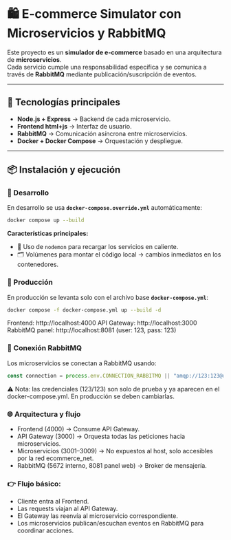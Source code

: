 # 🛍️ E-commerce Simulator con Microservicios y RabbitMQ  

Este proyecto es un **simulador de e-commerce** basado en una arquitectura de **microservicios**.  
Cada servicio cumple una responsabilidad específica y se comunica a través de **RabbitMQ** mediante publicación/suscripción de eventos.  

---

## 🚀 Tecnologías principales  

- **Node.js + Express** → Backend de cada microservicio.  
- **Frontend html+js** → Interfaz de usuario.  
- **RabbitMQ** → Comunicación asíncrona entre microservicios.  
- **Docker + Docker Compose** → Orquestación y despliegue.  

---

## 📦 Instalación y ejecución  

### 🔹 Desarrollo  

En desarrollo se usa **`docker-compose.override.yml`** automáticamente:  

```bash
docker compose up --build
```
**Características principales:**  
- 🔄 Uso de `nodemon` para recargar los servicios en caliente.  
- 🗂️ Volúmenes para montar el código local → cambios inmediatos en los contenedores.

### 🔹 Producción  

En producción se levanta solo con el archivo base **`docker-compose.yml`**:  

```bash
docker compose -f docker-compose.yml up --build -d
```

Frontend: http://localhost:4000
API Gateway: http://localhost:3000
RabbitMQ panel: http://localhost:8081 (user: 123, pass: 123)

### 🔗 Conexión RabbitMQ  

Los microservicios se conectan a RabbitMQ usando:  

```js
const connection = process.env.CONNECTION_RABBITMQ || "amqp://123:123@rabbitmq:5672";
```
⚠️ Nota: las credenciales (123/123) son solo de prueba y ya aparecen en el docker-compose.yml.
En producción se deben cambiarlas.

### 🌐 Arquitectura y flujo

- Frontend (4000) → Consume API Gateway.
- API Gateway (3000) → Orquesta todas las peticiones hacia microservicios.
- Microservicios (3001–3009) → No expuestos al host, solo accesibles por la red ecommerce_net.
- RabbitMQ (5672 interno, 8081 panel web) → Broker de mensajería.

### 👉 Flujo básico:

- Cliente entra al Frontend.
- Las requests viajan al API Gateway.
- El Gateway las reenvía al microservicio correspondiente.
- Los microservicios publican/escuchan eventos en RabbitMQ para coordinar acciones.
